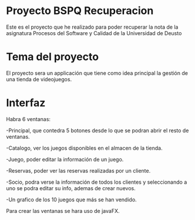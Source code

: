 # Proyecto BSPQ Recuperacion
Este es el proyecto que he realizado para poder recuperar la nota de la asignatura Procesos del Software y Calidad de la Universidad de Deusto

# Tema del proyecto
El proyecto sera un applicación que tiene como idea principal la gestión de una tienda de videojuegos.

# Interfaz
Habra 6 ventanas:

  -Principal, que contedra 5 botones desde lo que se podran abrir el resto de ventanas.
  
  -Catalogo, ver los juegos disponibles en el almacen de la tienda.
  
  -Juego, poder editar la información de un juego.
  
  -Reservas, poder ver las reservas realizadas por un cliente.
  
  -Socio, podra verse la información de todos los clientes y seleccionando a uno se podra editar su info, ademas de crear nuevos.
  
  -Un grafico de los 10 juegos que más se han vendido.
  
  
Para crear las ventanas se hara uso de javaFX.
